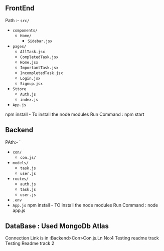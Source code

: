 ## FrontEnd
Path :- `src/`
  - `components/`
    - `Home/`
      - `Sidebar.jsx`
  - `pages/`
      - `AllTask.jsx`
      - `CompletedTask.jsx`
      - `Home.jsx`
      - `ImportantTask.jsx`
      - `IncompletedTask.jsx`
      - `Login.jsx`
      - `Signup.jsx`
  - `Sttore`
    - `Auth.js`
    - `index.js`
  - `App.js`
    
npm install - To install the node modules
Run Command : npm start

## Backend
PAth:- `
  - `con/`
    - `con.js/`
  - `models/`
    - `task.js`
    - `user.js`   
  - `routes/`
    - `auth.js`
    - `task.js`
    - `user.js`   
  - `.env`
  - `App.js`
npm install - TO install the node modules
Run Command : node app.js

## DataBase : Used MongoDb Atlas
Connection Link is in :Backend>Con>Con.js.Ln No:4
Testing readme track
Testing Readme track 2
